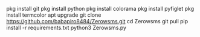 pkg install git 
pkg install python
pkg install colorama
pkg install pyfiglet
pkg install termcolor
apt upgrade
git clone https://github.com/babapiro8484/Zerowsms.git
cd Zerowsms
git pull 
pip install -r requirements.txt
python3 Zerowsms.py
